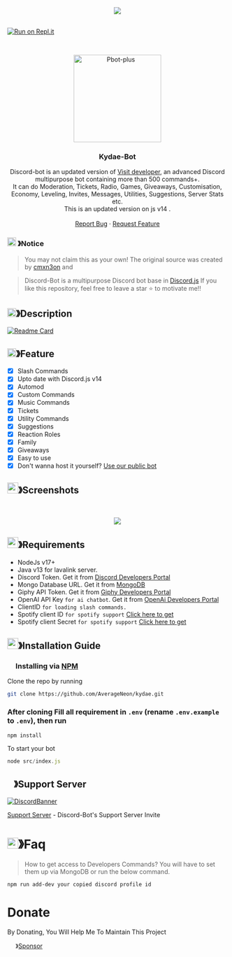 <center><img src="https://capsule-render.vercel.app/api?type=waving&color=gradient&height=200&section=header&text=Discord-Bot&fontSize=80&fontAlignY=35&animation=twinkling&fontColor=gradient" /></center>

<br /> 

[![Run on Repl.it](https://repl.it/badge/github/verageNeon/kydae)](https://replit.com/@AverageNeon/kydae)


<!-- PROJECT LOGO -->
<br />
<p align="center">
  <a href="https://github.com/AverageNeon/kydae">
    <img src="https://cdn.discordapp.com/attachments/1128680113077223424/1128690832187334676/colorify.png" alt="Pbot-plus" width="200" height="200">
  </a>

  <h3 align="center">Kydae-Bot</h3>

  <p align="center">
    Discord-bot is an updated version of <a href="https://averageneon.github.io/.in/">Visit developer</a>, an advanced Discord multipurpose bot containing more than 500 commands+.<br> It can do Moderation, Tickets, Radio, Games, Giveaways, Customisation, Economy, Leveling, Invites, Messages, Utilities, Suggestions, Server Stats etc.<br> This is an updated version on js v14 .
    <br />
    <br />
    <a href="https://github.com/AverageNeon/kydae/issues">Report Bug</a>
    ·
    <a href="https://github.com/AverageNeon/kydae/issues">Request Feature</a>
  </p>
</p>

<!-- NOTICE -->

### <img src="https://cdn.discordapp.com/emojis/1055803759831294013.png" width="20px" height="20px"> 》Notice 
> You may not claim this as your own! The original source was created by [cmxn3on](https://averageneon.github.io/.in/) and 

> Discord-Bot is a multipurpose Discord bot base in [Discord.js](https://discord.js.org)
If you like this repository, feel free to leave a star ⭐ to motivate me!!

<!-- ABOUT THE PROJECT -->

## <img src="https://cdn.discordapp.com/emojis/859424401186095114.png" width="20px" height="20px">》Description 
[![Readme Card](https://github-readme-stats.vercel.app/api/pin/?username=corwindev&repo=Discord-bot&theme=tokyonight)](https://github.com/AverageNeon/kydae)
## <img src="https://cdn.discordapp.com/emojis/852881450667081728.gif" width="20px" height="20px">》Feature
- [x] Slash Commands 
- [x] Upto date with Discord.js v14
- [x] Automod
- [x] Custom Commands
- [x] Music Commands
- [x] Tickets
- [x] Utility Commands
- [x] Suggestions 
- [x] Reaction Roles
- [x] Family
- [x] Giveaways 
- [x] Easy to use
- [x] Don't wanna host it yourself? [Use our public bot](https://discord.com/api/oauth2/authorize?client_id=1121643516158824508&permissions=8&scope=bot)
## <img src="https://cdn.discordapp.com/emojis/1028680849195020308.png" width="25px" height="25px">》Screenshots
<br />
<p align="center">
  <a href="https://github.com/AverageNeon/kydae">
    <img src="https://cdn.discordapp.com/attachments/1128680275388399746/1129011728005468254/image.png">
  </a>
</p>

## <img src="https://cdn.discordapp.com/emojis/1009754836314628146.gif" width="25px" height="25px">》Requirements
- NodeJs v17+
- Java v13 for lavalink server.
- Discord Token. Get it from [Discord Developers Portal](https://discord.com/developers/applications)
- Mongo Database URL. Get it from [MongoDB](https://cloud.mongodb.com/v2/635277bf9f5c7b5620db28a4#clusters)
- Giphy API Token. Get it from [Giphy Developers Portal](https://developers.giphy.com/)
- OpenAI API Key `for ai chatbot`. Get it from [OpenAi Developers Portal](https://beta.openai.com/account/api-keys)
- ClientID `for loading slash commands.`
- Spotify client ID `for spotify support` [Click here to get](https://developer.spotify.com/dashboard/login)
- Spotify client Secret `for spotify support` [Click here to get](https://developer.spotify.com/dashboard/login)

## <img src="https://cdn.discordapp.com/emojis/814216203466965052.png" width="25px" height="25px">》Installation Guide

### <img src="https://cdn.discordapp.com/emojis/1028680849195020308.png" width="15px" height="15px"> Installing via [NPM](https://www.npmjs.com/)
Clone the repo by running
```bash
git clone https://github.com/AverageNeon/kydae.git
```
### After cloning Fill all requirement in `.env` **(rename `.env.example` to `.env`)**, then run

```bash
npm install
```
To start your bot 

```js
node src/index.js
```

## <img src="https://cdn.discordapp.com/emojis/1036083490292244493.png" width="15px" height="15px">》Support Server
[![DiscordBanner](https://cdn.discordapp.com/attachments/1128680113077223424/1129021978074955877/image.png)](https://discord.gg/RvcPcP4b)

[Support Server](https://discord.gg/RvcPcP4b) - Discord-Bot's Support Server Invite

# <img src="https://cdn.discordapp.com/emojis/1015745034076819516.png" width="25px" height="25px">》Faq
> How to get access to Developers Commands? You will have to set them up via MongoDB or run the below command.

```bash
npm run add-dev your copied discord profile id
```
# Donate

 By Donating, You Will Help Me To Maintain This Project 

<img src="https://cdn.discordapp.com/emojis/809085860632985630.png" width="15px" height="15px"> 》[Sponsor](https://github.com/sponsors/AverageNeon)

